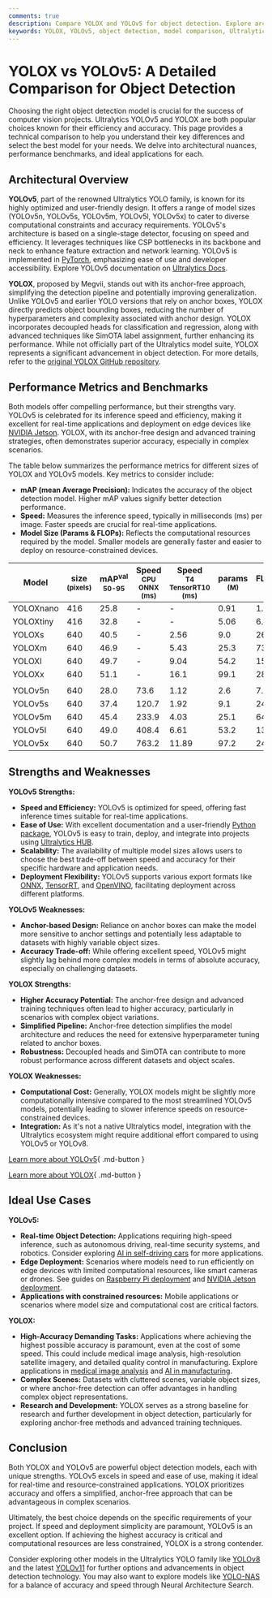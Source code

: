 ```yaml
---
comments: true
description: Compare YOLOX and YOLOv5 for object detection. Explore architecture, performance benchmarks, strengths, and ideal use cases to select the best model.
keywords: YOLOX, YOLOv5, object detection, model comparison, Ultralytics, anchor-free, real-time detection, computer vision, benchmarks, performance
---
```


# YOLOX vs YOLOv5: A Detailed Comparison for Object Detection

<script async src="https://cdn.jsdelivr.net/npm/chart.js@3.9.1/dist/chart.min.js"></script>
<script defer src="../../javascript/benchmark.js"></script>

<canvas id="modelComparisonChart" width="1024" height="400" active-models='["YOLOX", "YOLOv5"]'></canvas>

Choosing the right object detection model is crucial for the success of computer vision projects. Ultralytics YOLOv5 and YOLOX are both popular choices known for their efficiency and accuracy. This page provides a technical comparison to help you understand their key differences and select the best model for your needs. We delve into architectural nuances, performance benchmarks, and ideal applications for each.

## Architectural Overview

**YOLOv5**, part of the renowned Ultralytics YOLO family, is known for its highly optimized and user-friendly design. It offers a range of model sizes (YOLOv5n, YOLOv5s, YOLOv5m, YOLOv5l, YOLOv5x) to cater to diverse computational constraints and accuracy requirements. YOLOv5's architecture is based on a single-stage detector, focusing on speed and efficiency. It leverages techniques like CSP bottlenecks in its backbone and neck to enhance feature extraction and network learning. YOLOv5 is implemented in [PyTorch](https://pytorch.org/), emphasizing ease of use and developer accessibility. Explore YOLOv5 documentation on [Ultralytics Docs](https://docs.ultralytics.com/models/yolov5/).

**YOLOX**, proposed by Megvii, stands out with its anchor-free approach, simplifying the detection pipeline and potentially improving generalization. Unlike YOLOv5 and earlier YOLO versions that rely on anchor boxes, YOLOX directly predicts object bounding boxes, reducing the number of hyperparameters and complexity associated with anchor design. YOLOX incorporates decoupled heads for classification and regression, along with advanced techniques like SimOTA label assignment, further enhancing its performance. While not officially part of the Ultralytics model suite, YOLOX represents a significant advancement in object detection. For more details, refer to the [original YOLOX GitHub repository](https://github.com/Megvii-BaseDetection/YOLOX).

## Performance Metrics and Benchmarks

Both models offer compelling performance, but their strengths vary. YOLOv5 is celebrated for its inference speed and efficiency, making it excellent for real-time applications and deployment on edge devices like [NVIDIA Jetson](https://developer.nvidia.com/embedded/jetson-modules). YOLOX, with its anchor-free design and advanced training strategies, often demonstrates superior accuracy, especially in complex scenarios.

The table below summarizes the performance metrics for different sizes of YOLOX and YOLOv5 models. Key metrics to consider include:

- **mAP (mean Average Precision):** Indicates the accuracy of the object detection model. Higher mAP values signify better detection performance.
- **Speed:** Measures the inference speed, typically in milliseconds (ms) per image. Faster speeds are crucial for real-time applications.
- **Model Size (Params & FLOPs):** Reflects the computational resources required by the model. Smaller models are generally faster and easier to deploy on resource-constrained devices.

| Model     | size<br><sup>(pixels) | mAP<sup>val<br>50-95 | Speed<br><sup>CPU ONNX<br>(ms) | Speed<br><sup>T4 TensorRT10<br>(ms) | params<br><sup>(M) | FLOPs<br><sup>(B) |
| --------- | --------------------- | -------------------- | ------------------------------ | ----------------------------------- | ------------------ | ----------------- |
| YOLOXnano | 416                   | 25.8                 | -                              | -                                   | 0.91               | 1.08              |
| YOLOXtiny | 416                   | 32.8                 | -                              | -                                   | 5.06               | 6.45              |
| YOLOXs    | 640                   | 40.5                 | -                              | 2.56                                | 9.0                | 26.8              |
| YOLOXm    | 640                   | 46.9                 | -                              | 5.43                                | 25.3               | 73.8              |
| YOLOXl    | 640                   | 49.7                 | -                              | 9.04                                | 54.2               | 155.6             |
| YOLOXx    | 640                   | 51.1                 | -                              | 16.1                                | 99.1               | 281.9             |
|           |                       |                      |                                |                                     |                    |                   |
| YOLOv5n   | 640                   | 28.0                 | 73.6                           | 1.12                                | 2.6                | 7.7               |
| YOLOv5s   | 640                   | 37.4                 | 120.7                          | 1.92                                | 9.1                | 24.0              |
| YOLOv5m   | 640                   | 45.4                 | 233.9                          | 4.03                                | 25.1               | 64.2              |
| YOLOv5l   | 640                   | 49.0                 | 408.4                          | 6.61                                | 53.2               | 135.0             |
| YOLOv5x   | 640                   | 50.7                 | 763.2                          | 11.89                               | 97.2               | 246.4             |

## Strengths and Weaknesses

**YOLOv5 Strengths:**

- **Speed and Efficiency:** YOLOv5 is optimized for speed, offering fast inference times suitable for real-time applications.
- **Ease of Use:** With excellent documentation and a user-friendly [Python package](https://pypi.org/project/ultralytics/), YOLOv5 is easy to train, deploy, and integrate into projects using [Ultralytics HUB](https://hub.ultralytics.com/).
- **Scalability:** The availability of multiple model sizes allows users to choose the best trade-off between speed and accuracy for their specific hardware and application needs.
- **Deployment Flexibility:** YOLOv5 supports various export formats like [ONNX](https://www.ultralytics.com/glossary/onnx-open-neural-network-exchange), [TensorRT](https://developer.nvidia.com/tensorrt), and [OpenVINO](https://docs.openvino.ai/), facilitating deployment across different platforms.

**YOLOv5 Weaknesses:**

- **Anchor-based Design:** Reliance on anchor boxes can make the model more sensitive to anchor settings and potentially less adaptable to datasets with highly variable object sizes.
- **Accuracy Trade-off:** While offering excellent speed, YOLOv5 might slightly lag behind more complex models in terms of absolute accuracy, especially on challenging datasets.

**YOLOX Strengths:**

- **Higher Accuracy Potential:** The anchor-free design and advanced training techniques often lead to higher accuracy, particularly in scenarios with complex object variations.
- **Simplified Pipeline:** Anchor-free detection simplifies the model architecture and reduces the need for extensive hyperparameter tuning related to anchor boxes.
- **Robustness:** Decoupled heads and SimOTA can contribute to more robust performance across different datasets and object scales.

**YOLOX Weaknesses:**

- **Computational Cost:** Generally, YOLOX models might be slightly more computationally intensive compared to the most streamlined YOLOv5 models, potentially leading to slower inference speeds on resource-constrained devices.
- **Integration:** As it's not a native Ultralytics model, integration with the Ultralytics ecosystem might require additional effort compared to using YOLOv5 or YOLOv8.

[Learn more about YOLOv5](https://docs.ultralytics.com/models/yolov5/){ .md-button }

[Learn more about YOLOX](https://github.com/Megvii-BaseDetection/YOLOX){ .md-button }

## Ideal Use Cases

**YOLOv5:**

- **Real-time Object Detection:** Applications requiring high-speed inference, such as autonomous driving, real-time security systems, and robotics. Consider exploring [AI in self-driving cars](https://www.ultralytics.com/solutions/ai-in-self-driving) for more applications.
- **Edge Deployment:** Scenarios where models need to run efficiently on edge devices with limited computational resources, like smart cameras or drones. See guides on [Raspberry Pi deployment](https://docs.ultralytics.com/guides/raspberry-pi/) and [NVIDIA Jetson deployment](https://docs.ultralytics.com/guides/nvidia-jetson/).
- **Applications with constrained resources:** Mobile applications or scenarios where model size and computational cost are critical factors.

**YOLOX:**

- **High-Accuracy Demanding Tasks:** Applications where achieving the highest possible accuracy is paramount, even at the cost of some speed. This could include medical image analysis, high-resolution satellite imagery, and detailed quality control in manufacturing. Explore applications in [medical image analysis](https://www.ultralytics.com/glossary/medical-image-analysis) and [AI in manufacturing](https://www.ultralytics.com/solutions/ai-in-manufacturing).
- **Complex Scenes:** Datasets with cluttered scenes, variable object sizes, or where anchor-free detection can offer advantages in handling complex object representations.
- **Research and Development:** YOLOX serves as a strong baseline for research and further development in object detection, particularly for exploring anchor-free methods and advanced training techniques.

## Conclusion

Both YOLOX and YOLOv5 are powerful object detection models, each with unique strengths. YOLOv5 excels in speed and ease of use, making it ideal for real-time and resource-constrained applications. YOLOX prioritizes accuracy and offers a simplified, anchor-free approach that can be advantageous in complex scenarios.

Ultimately, the best choice depends on the specific requirements of your project. If speed and deployment simplicity are paramount, YOLOv5 is an excellent option. If achieving the highest accuracy is critical and computational resources are less constrained, YOLOX is a strong contender.

Consider exploring other models in the Ultralytics YOLO family like [YOLOv8](https://docs.ultralytics.com/models/yolov8/) and the latest [YOLOv11](https://docs.ultralytics.com/models/yolo11/) for further options and advancements in object detection technology. You may also want to explore models like [YOLO-NAS](https://docs.ultralytics.com/models/yolo-nas/) for a balance of accuracy and speed through Neural Architecture Search.
